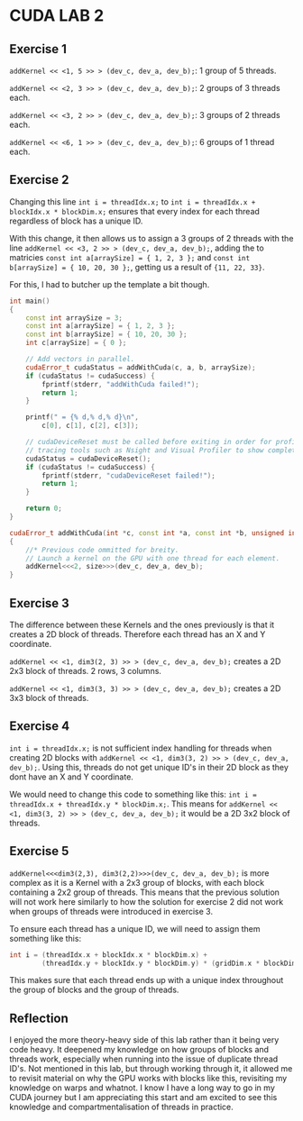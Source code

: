 # CUDA LAB 2

## Exercise 1

```addKernel << <1, 5 >> > (dev_c, dev_a, dev_b);```: 1 group of 5 threads.

```addKernel << <2, 3 >> > (dev_c, dev_a, dev_b);```: 2 groups of 3 threads each.

```addKernel << <3, 2 >> > (dev_c, dev_a, dev_b);```: 3 groups of 2 threads each.

```addKernel << <6, 1 >> > (dev_c, dev_a, dev_b);```: 6 groups of 1 thread each. 

## Exercise 2

Changing this line ```int i = threadIdx.x;``` to ```int i = threadIdx.x + blockIdx.x * blockDim.x;``` ensures that every index for each thread regardless of block has a unique ID.

With this change, it then allows us to assign a 3 groups of 2 threads with the line ```addKernel << <3, 2 >> > (dev_c, dev_a, dev_b);```, adding the to matricies ```const int a[arraySize] = { 1, 2, 3 };``` and ```const int b[arraySize] = { 10, 20, 30 };```, getting us a result of ```{11, 22, 33}```. 

For this, I had to butcher up the template a bit though.

```cpp
int main()
{
    const int arraySize = 3;
    const int a[arraySize] = { 1, 2, 3 };
    const int b[arraySize] = { 10, 20, 30 };
    int c[arraySize] = { 0 };

    // Add vectors in parallel.
    cudaError_t cudaStatus = addWithCuda(c, a, b, arraySize);
    if (cudaStatus != cudaSuccess) {
        fprintf(stderr, "addWithCuda failed!");
        return 1;
    }

    printf(" = {% d,% d,% d}\n",
        c[0], c[1], c[2], c[3]);

    // cudaDeviceReset must be called before exiting in order for profiling and
    // tracing tools such as Nsight and Visual Profiler to show complete traces.
    cudaStatus = cudaDeviceReset();
    if (cudaStatus != cudaSuccess) {
        fprintf(stderr, "cudaDeviceReset failed!");
        return 1;
    }

    return 0;
}
```
```cpp
cudaError_t addWithCuda(int *c, const int *a, const int *b, unsigned int size)
{
    //* Previous code ommitted for breity. 
    // Launch a kernel on the GPU with one thread for each element.
    addKernel<<<2, size>>>(dev_c, dev_a, dev_b);
}

```

## Exercise 3

The difference between these Kernels and the ones previously is that it creates a 2D block of threads. Therefore each thread has an X and Y coordinate. 

```addKernel << <1, dim3(2, 3) >> > (dev_c, dev_a, dev_b);``` creates a 2D 2x3 block of threads. 2 rows, 3 columns.

```addKernel << <1, dim3(3, 3) >> > (dev_c, dev_a, dev_b);``` creates a 2D 3x3 block of threads.

## Exercise 4

```int i = threadIdx.x;``` is not sufficient index handling for threads when creating 2D blocks with ```addKernel << <1, dim3(3, 2) >> > (dev_c, dev_a, dev_b);```. Using this, threads do not get unique ID's in their 2D block as they dont have an X and Y coordinate.

We would need to change this code to something like this: ```int i = threadIdx.x + threadIdx.y * blockDim.x;```. This means for ```addKernel << <1, dim3(3, 2) >> > (dev_c, dev_a, dev_b);``` it would be a 2D 3x2 block of threads. 

## Exercise 5

```addKernel<<<dim3(2,3), dim3(2,2)>>>(dev_c, dev_a, dev_b);``` is more complex as it is a Kernel with a 2x3 group of blocks, with each block containing a 2x2 group of threads. This means that the previous solution will not work here similarly to how the solution for exercise 2 did not work when groups of threads were introduced in exercise 3. 

To ensure each thread has a unique ID, we will need to assign them something like this:

```cpp
int i = (threadIdx.x + blockIdx.x * blockDim.x) + 
        (threadIdx.y + blockIdx.y * blockDim.y) * (gridDim.x * blockDim.x);
```

This makes sure that each thread ends up with a unique index throughout the group of blocks and the group of threads. 

## Reflection

I enjoyed the more theory-heavy side of this lab rather than it being very code heavy. It deepened my knowledge on how groups of blocks and threads work, especially when running into the issue of duplicate thread ID's. Not mentioned in this lab, but through working through it, it allowed me to revisit material on why the GPU works with blocks like this, revisiting my knowledge on warps and whatnot. I know I have a long way to go in my CUDA journey but I am appreciating this start and am excited to see this knowledge and compartmentalisation of threads in practice. 



